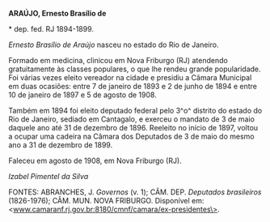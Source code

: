 **ARAÚJO, Ernesto Brasílio de**

\* dep. fed. RJ 1894-1899.

*Ernesto Brasílio de Araújo* nasceu no estado do Rio de Janeiro.

Formado em medicina, clinicou em Nova Friburgo (RJ) atendendo
gratuitamente às classes populares, o que lhe rendeu grande
popularidade. Foi várias vezes eleito vereador na cidade e presidiu a
Câmara Municipal em duas ocasiões: entre 7 de janeiro de 1893 e 2 de
junho de 1894 e entre 10 de janeiro de 1897 e 5 de agosto de 1908.

Também em 1894 foi eleito deputado federal pelo 3^o^ distrito do estado
do Rio de Janeiro, sediado em Cantagalo, e exerceu o mandato de 3 de
maio daquele ano até 31 de dezembro de 1896. Reeleito no início de 1897,
voltou a ocupar uma cadeira na Câmara dos Deputados de 3 de maio do
mesmo ano a 31 de dezembro de 1899.

Faleceu em agosto de 1908, em Nova Friburgo (RJ).

*Izabel Pimentel da Silva*

FONTES: ABRANCHES, J. *Governos* (v. 1); CÂM. DEP. *Deputados
brasileiros* (1826-1976); CÂM. MUN. NOVA FRIBURGO. Disponível em:
\<www.camaranf.rj.gov.br:8180/cmnf/camara/ex-presidentes\>.
